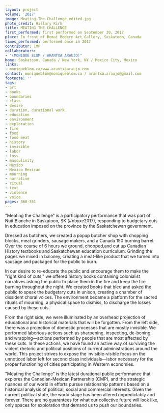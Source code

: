 ```yaml
---
layout: project
volume: '2017'
image: Meating-The-Challenge_edited.jpg
photo_credit: Hillary Kirk
title: MEATING THE CHALLENGE
first_performed: first performed on September 30, 2017
place: In front of Remai Modern Art Gallery, Saskatoon, Canada
times_performed: performed once in 2017
contributor: CMP
collaborators:
- "(MONIQUE BLOM / ARANTXA ARAUJO)"
home: Saskatoon, Canada / New York, NY / Mexico City, Mexico
links:
- moniqueblom.ca/www.arantxaaraujo.com
contact: moniqueblom@moniqueblom.ca / arantxa.araujo@gmail.com
footnote: ''
tags:
- art
- books
- boundaries
- class
- desire
- duration, durational work
- education
- environment
- exploration
- fire
- food
- food meat
- history
- invisible
- labor
- loss
- masculinity
- Mexico
- Mexico Mexican
- mourning
- narrative
- ritual
- text
- violence
- voice
pages: 360-361
---
```


"Meating the Challenge" is a participatory performance that was part of Nuit Blanche in Saskatoon, SK (#nbyxe2017), responding to budgetary cuts in education imposed on the province by the Saskatchewan government.

Dressed as butchers, we created a popup butcher shop with chopping blocks, meat grinders, sausage makers, and a Canada 150 burning barrel. Over the course of 6 hours we ground, chopped,and cut up Canadian History textbooks and Saskatchewan education curriculum. Grinding the pages we mixed in baloney, creating a meat-like product that we turned into sausage and packaged for the public to burn.

In our desire to re-educate the public and encourage them to make the "right kind of cuts," we offered history books containing colonialist narratives asking the public to place them in the fire and keep the fire burning throughout the night. We created books that bled and asked the public to speak the budgetary cuts in unison, creating a chamber of dissident choral voices. The environment became a platform for the sacred rituals of mourning, a physical space to dismiss, to discharge the losses caused by these cuts.

From the right side, we were illuminated by an overhead projection of educational and historical materials that will be forgotten. From the left side, there was a projection of domestic processes that are mostly invisible. We performed laborious actions such as sharpening, inspecting, de-boning, and wrapping—actions performed by people that are most affected by these cuts. In these actions, we have found an active way of surviving the violent rhetoric and political positions of current administrations around the world. This project strives to expose the invisible-visible focus on the unnoticed labor left for second class individuals—labor necessary for the proper functioning of cities participating in Western economies.

"Meating the Challenge" is the latest durational public performance that explores the Canadian-Mexican Partnership (CMP), and the strategic nuances of our world in efforts pursue relationship patterns based on a historical analysis of political, social and commercial interests. Given the current political state, the world stage has been altered unpredictably and forever. There are no guarantees for what our collective future will look like, only spaces for exploration that demand us to push our boundaries.
